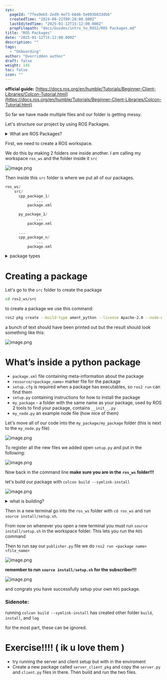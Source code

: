 ```yaml
---
sys:
  pageId: "7fea9eb5-2ed9-4e73-b6d6-5e093b833dbb"
  createdTime: "2024-08-21T00:28:00.000Z"
  lastEditedTime: "2025-01-12T15:12:00.000Z"
  propFilepath: "docs/Guides/intro_to_ROS2/ROS Packages.md"
title: "ROS Packages"
date: "2025-01-12T15:12:00.000Z"
description: ""
tags:
  - "Onboarding"
author: "Overridden author"
draft: false
weight: 145
toc: false
icon: ""
---
```


**official guide:** [https://docs.ros.org/en/humble/Tutorials/Beginner-Client-Libraries/Colcon-Tutorial.html](https://docs.ros.org/en/humble/Tutorials/Beginner-Client-Libraries/Colcon-Tutorial.html)

So far we have made multiple files and our folder is getting messy.

Let's structure our project by using ROS Packages.

<details>

<summary>What are ROS Packages?</summary>

ROS Packages are, as the name implies, packages of code that are highly sharable between ROS developers.

They consist of a folder, `package.xml` file, and source code

```python
      cpp_package_1/
		      ... imagine much code files here ..
          package.xml
```

</details>

First, we need to create a ROS workspace.

We do this by making 2 folders one inside another. I am calling my workspace `ros_ws` and the folder inside it `src`

![image.png](https://prod-files-secure.s3.us-west-2.amazonaws.com/d518164a-d88e-44d1-a4ee-3adb3bd8bce0/70706947-fd18-4537-a67b-e12946812d31/image.png?X-Amz-Algorithm=AWS4-HMAC-SHA256&X-Amz-Content-Sha256=UNSIGNED-PAYLOAD&X-Amz-Credential=ASIAZI2LB46673MJAKAI%2F20250128%2Fus-west-2%2Fs3%2Faws4_request&X-Amz-Date=20250128T220702Z&X-Amz-Expires=3600&X-Amz-Security-Token=IQoJb3JpZ2luX2VjEHYaCXVzLXdlc3QtMiJHMEUCIH%2Bw3EvQ7JBfpZYdCt65t1s3ctq5JGhbjCMTaPQ%2FtfcHAiEAibHQnHtheAeJA%2F9S5bOEuJEVv%2F%2B97lv%2FYftHaEu8VjUq%2FwMIfhAAGgw2Mzc0MjMxODM4MDUiDEkkpxV6dlzpWzqctSrcAx%2FDCuPwvBeRVGMw%2FqLTxjAuRJpiQG%2FhJex4anhUBNe96hTB9Q45GvlH8N59JzJoMfNGv9AJ2XGF%2Bpaum5%2Fu5PQUU00Q10iQ%2BKdemuETyIFZ7jQDvrwfXGOkCR20RZgp3B3s%2F7sM6fiBMlL8%2BzioTibS0edT6B%2FbIY7sm9kAcOB8DEe%2BCFPC056NxfzvaOec1eYkNae7%2BWx9HO9ooLfCBh68sA%2B1hI8ERseU%2BNXa96TwDgaNScTDvY32nGjVXVmSqZCQJCADBzSGNiGsOD1xf%2Fwty%2F%2FjzpxizXaG93gjOOEbUIDFgLeIBdMOHzAJyjckXXEi7FOy85UvD8Vz%2BK9omtEewoQspzjkbg%2FNn8emXvKPp2v5lisr3xcBzDXnE1cFLybvQOnbZba222tlnXWowo9rm1z9RDiufZJl0FSqD%2BH1GlNZzaXmqR%2B2qff2qQiwEvhQju20dbiiOqG0bFOF6MrdiD4SuJP1OSwGpjSca3kCjo%2Fg7AbgdDhmvIDh7W1imusYbg0cicLMvuHO%2BGmhDMVPkzjmxwFlScOGUtyttFuzqDJkf6BM08mjQRNApdHqzeevEVNWWKLWs3H%2BtlLbajWM3wURwcLYtdV4NSNXpUJmJfZQMmjdFdNUu6X9MMqV5bwGOqUB0cibfxeQslfh4MHS5KUhQu6L4m8gqkCTyDQWKxy502pj9ya2ml2zDAzOLRtFz%2BvQ%2FUtKcSbfj6bbDXzOfXYbZXTRRwI0vszC31gq80T0uBu%2F3nLtsPtX%2FWUGNbnGavg%2FEVauHEMd9dRSY9SELEuzSPTXA3X0%2BLyX9HDF8BFj2UsymKXUaU39MMGVL6wTLht7%2FGNrOcR2A1WBNxzUINNyaOdrFKDW&X-Amz-Signature=9cfc6333b4a9fa34dbd19632124386bc775d82d7a39409cc954276ab0c38f8fc&X-Amz-SignedHeaders=host&x-id=GetObject)

Then inside this `src` folder is where we put all of our packages.

```python
ros_ws/
    src/
      cpp_package_1/
		      ...
          package.xml

      py_package_1/
		      ...
          package.xml

      ...
      cpp_package_n/
		      ...
          package.xml

```

<details>

<summary>package types</summary>

packages can be either `C++` or python.

the intern file structure is different for each but for this guide we will stick to creating python packages

</details>

# Creating a package

Let's go to the `src` folder to create the package

```bash
cd ros2_ws/src
```

to create a package we use this command:

```bash
ros2 pkg create --build-type ament_python --license Apache-2.0 --node-name my_node my_package
```

a bunch of text should have been printed out but the result should look something like this:

![image.png](https://prod-files-secure.s3.us-west-2.amazonaws.com/d518164a-d88e-44d1-a4ee-3adb3bd8bce0/e6cf1e3f-8512-4a3e-b131-079f800bf3e8/image.png?X-Amz-Algorithm=AWS4-HMAC-SHA256&X-Amz-Content-Sha256=UNSIGNED-PAYLOAD&X-Amz-Credential=ASIAZI2LB46673MJAKAI%2F20250128%2Fus-west-2%2Fs3%2Faws4_request&X-Amz-Date=20250128T220702Z&X-Amz-Expires=3600&X-Amz-Security-Token=IQoJb3JpZ2luX2VjEHYaCXVzLXdlc3QtMiJHMEUCIH%2Bw3EvQ7JBfpZYdCt65t1s3ctq5JGhbjCMTaPQ%2FtfcHAiEAibHQnHtheAeJA%2F9S5bOEuJEVv%2F%2B97lv%2FYftHaEu8VjUq%2FwMIfhAAGgw2Mzc0MjMxODM4MDUiDEkkpxV6dlzpWzqctSrcAx%2FDCuPwvBeRVGMw%2FqLTxjAuRJpiQG%2FhJex4anhUBNe96hTB9Q45GvlH8N59JzJoMfNGv9AJ2XGF%2Bpaum5%2Fu5PQUU00Q10iQ%2BKdemuETyIFZ7jQDvrwfXGOkCR20RZgp3B3s%2F7sM6fiBMlL8%2BzioTibS0edT6B%2FbIY7sm9kAcOB8DEe%2BCFPC056NxfzvaOec1eYkNae7%2BWx9HO9ooLfCBh68sA%2B1hI8ERseU%2BNXa96TwDgaNScTDvY32nGjVXVmSqZCQJCADBzSGNiGsOD1xf%2Fwty%2F%2FjzpxizXaG93gjOOEbUIDFgLeIBdMOHzAJyjckXXEi7FOy85UvD8Vz%2BK9omtEewoQspzjkbg%2FNn8emXvKPp2v5lisr3xcBzDXnE1cFLybvQOnbZba222tlnXWowo9rm1z9RDiufZJl0FSqD%2BH1GlNZzaXmqR%2B2qff2qQiwEvhQju20dbiiOqG0bFOF6MrdiD4SuJP1OSwGpjSca3kCjo%2Fg7AbgdDhmvIDh7W1imusYbg0cicLMvuHO%2BGmhDMVPkzjmxwFlScOGUtyttFuzqDJkf6BM08mjQRNApdHqzeevEVNWWKLWs3H%2BtlLbajWM3wURwcLYtdV4NSNXpUJmJfZQMmjdFdNUu6X9MMqV5bwGOqUB0cibfxeQslfh4MHS5KUhQu6L4m8gqkCTyDQWKxy502pj9ya2ml2zDAzOLRtFz%2BvQ%2FUtKcSbfj6bbDXzOfXYbZXTRRwI0vszC31gq80T0uBu%2F3nLtsPtX%2FWUGNbnGavg%2FEVauHEMd9dRSY9SELEuzSPTXA3X0%2BLyX9HDF8BFj2UsymKXUaU39MMGVL6wTLht7%2FGNrOcR2A1WBNxzUINNyaOdrFKDW&X-Amz-Signature=ac67b3afed6370e0a28a05fa3633efba2bf938f9b83b868713cc753fe1731dac&X-Amz-SignedHeaders=host&x-id=GetObject)

# What’s inside a python package

- `package.xml` file containing meta-information about the package
- `resource/<package_name>` marker file for the package
- `setup.cfg` is required when a package has executables, so `ros2 run` can find them
- `setup.py` containing instructions for how to install the package
- `my_package` - a folder with the same name as your package, used by ROS 2 tools to find your package, contains `__init__.py`
- `my_node.py` an example node file (how nice of them)

Let's move all of our code into the `my_package/my_package` folder (this is next to the `my_node.py` file)

![image.png](https://prod-files-secure.s3.us-west-2.amazonaws.com/d518164a-d88e-44d1-a4ee-3adb3bd8bce0/9ce58f11-0da9-4d3e-b86d-506a9685d378/image.png?X-Amz-Algorithm=AWS4-HMAC-SHA256&X-Amz-Content-Sha256=UNSIGNED-PAYLOAD&X-Amz-Credential=ASIAZI2LB46673MJAKAI%2F20250128%2Fus-west-2%2Fs3%2Faws4_request&X-Amz-Date=20250128T220702Z&X-Amz-Expires=3600&X-Amz-Security-Token=IQoJb3JpZ2luX2VjEHYaCXVzLXdlc3QtMiJHMEUCIH%2Bw3EvQ7JBfpZYdCt65t1s3ctq5JGhbjCMTaPQ%2FtfcHAiEAibHQnHtheAeJA%2F9S5bOEuJEVv%2F%2B97lv%2FYftHaEu8VjUq%2FwMIfhAAGgw2Mzc0MjMxODM4MDUiDEkkpxV6dlzpWzqctSrcAx%2FDCuPwvBeRVGMw%2FqLTxjAuRJpiQG%2FhJex4anhUBNe96hTB9Q45GvlH8N59JzJoMfNGv9AJ2XGF%2Bpaum5%2Fu5PQUU00Q10iQ%2BKdemuETyIFZ7jQDvrwfXGOkCR20RZgp3B3s%2F7sM6fiBMlL8%2BzioTibS0edT6B%2FbIY7sm9kAcOB8DEe%2BCFPC056NxfzvaOec1eYkNae7%2BWx9HO9ooLfCBh68sA%2B1hI8ERseU%2BNXa96TwDgaNScTDvY32nGjVXVmSqZCQJCADBzSGNiGsOD1xf%2Fwty%2F%2FjzpxizXaG93gjOOEbUIDFgLeIBdMOHzAJyjckXXEi7FOy85UvD8Vz%2BK9omtEewoQspzjkbg%2FNn8emXvKPp2v5lisr3xcBzDXnE1cFLybvQOnbZba222tlnXWowo9rm1z9RDiufZJl0FSqD%2BH1GlNZzaXmqR%2B2qff2qQiwEvhQju20dbiiOqG0bFOF6MrdiD4SuJP1OSwGpjSca3kCjo%2Fg7AbgdDhmvIDh7W1imusYbg0cicLMvuHO%2BGmhDMVPkzjmxwFlScOGUtyttFuzqDJkf6BM08mjQRNApdHqzeevEVNWWKLWs3H%2BtlLbajWM3wURwcLYtdV4NSNXpUJmJfZQMmjdFdNUu6X9MMqV5bwGOqUB0cibfxeQslfh4MHS5KUhQu6L4m8gqkCTyDQWKxy502pj9ya2ml2zDAzOLRtFz%2BvQ%2FUtKcSbfj6bbDXzOfXYbZXTRRwI0vszC31gq80T0uBu%2F3nLtsPtX%2FWUGNbnGavg%2FEVauHEMd9dRSY9SELEuzSPTXA3X0%2BLyX9HDF8BFj2UsymKXUaU39MMGVL6wTLht7%2FGNrOcR2A1WBNxzUINNyaOdrFKDW&X-Amz-Signature=071f4527ac79a1d7b31cc87613925132c971b169d7464a20f28082ac392c74f0&X-Amz-SignedHeaders=host&x-id=GetObject)

To register all the new files we added open `setup.py` and put in the following:

![image.png](https://prod-files-secure.s3.us-west-2.amazonaws.com/d518164a-d88e-44d1-a4ee-3adb3bd8bce0/1cd7c262-4cae-4496-9d75-c178537d24a2/image.png?X-Amz-Algorithm=AWS4-HMAC-SHA256&X-Amz-Content-Sha256=UNSIGNED-PAYLOAD&X-Amz-Credential=ASIAZI2LB46673MJAKAI%2F20250128%2Fus-west-2%2Fs3%2Faws4_request&X-Amz-Date=20250128T220702Z&X-Amz-Expires=3600&X-Amz-Security-Token=IQoJb3JpZ2luX2VjEHYaCXVzLXdlc3QtMiJHMEUCIH%2Bw3EvQ7JBfpZYdCt65t1s3ctq5JGhbjCMTaPQ%2FtfcHAiEAibHQnHtheAeJA%2F9S5bOEuJEVv%2F%2B97lv%2FYftHaEu8VjUq%2FwMIfhAAGgw2Mzc0MjMxODM4MDUiDEkkpxV6dlzpWzqctSrcAx%2FDCuPwvBeRVGMw%2FqLTxjAuRJpiQG%2FhJex4anhUBNe96hTB9Q45GvlH8N59JzJoMfNGv9AJ2XGF%2Bpaum5%2Fu5PQUU00Q10iQ%2BKdemuETyIFZ7jQDvrwfXGOkCR20RZgp3B3s%2F7sM6fiBMlL8%2BzioTibS0edT6B%2FbIY7sm9kAcOB8DEe%2BCFPC056NxfzvaOec1eYkNae7%2BWx9HO9ooLfCBh68sA%2B1hI8ERseU%2BNXa96TwDgaNScTDvY32nGjVXVmSqZCQJCADBzSGNiGsOD1xf%2Fwty%2F%2FjzpxizXaG93gjOOEbUIDFgLeIBdMOHzAJyjckXXEi7FOy85UvD8Vz%2BK9omtEewoQspzjkbg%2FNn8emXvKPp2v5lisr3xcBzDXnE1cFLybvQOnbZba222tlnXWowo9rm1z9RDiufZJl0FSqD%2BH1GlNZzaXmqR%2B2qff2qQiwEvhQju20dbiiOqG0bFOF6MrdiD4SuJP1OSwGpjSca3kCjo%2Fg7AbgdDhmvIDh7W1imusYbg0cicLMvuHO%2BGmhDMVPkzjmxwFlScOGUtyttFuzqDJkf6BM08mjQRNApdHqzeevEVNWWKLWs3H%2BtlLbajWM3wURwcLYtdV4NSNXpUJmJfZQMmjdFdNUu6X9MMqV5bwGOqUB0cibfxeQslfh4MHS5KUhQu6L4m8gqkCTyDQWKxy502pj9ya2ml2zDAzOLRtFz%2BvQ%2FUtKcSbfj6bbDXzOfXYbZXTRRwI0vszC31gq80T0uBu%2F3nLtsPtX%2FWUGNbnGavg%2FEVauHEMd9dRSY9SELEuzSPTXA3X0%2BLyX9HDF8BFj2UsymKXUaU39MMGVL6wTLht7%2FGNrOcR2A1WBNxzUINNyaOdrFKDW&X-Amz-Signature=4e20a62133d79f12afaf03c7e2627487798b81bcf4c1d55404ac25e89e235637&X-Amz-SignedHeaders=host&x-id=GetObject)

Now back in the command line **make sure you are in the** **`ros_ws`** **folder!!!**

let's build our package with `colcon build --symlink-install`

![image.png](https://prod-files-secure.s3.us-west-2.amazonaws.com/d518164a-d88e-44d1-a4ee-3adb3bd8bce0/2f2a0d27-b173-48fd-b189-5f5c0ce65619/image.png?X-Amz-Algorithm=AWS4-HMAC-SHA256&X-Amz-Content-Sha256=UNSIGNED-PAYLOAD&X-Amz-Credential=ASIAZI2LB46673MJAKAI%2F20250128%2Fus-west-2%2Fs3%2Faws4_request&X-Amz-Date=20250128T220702Z&X-Amz-Expires=3600&X-Amz-Security-Token=IQoJb3JpZ2luX2VjEHYaCXVzLXdlc3QtMiJHMEUCIH%2Bw3EvQ7JBfpZYdCt65t1s3ctq5JGhbjCMTaPQ%2FtfcHAiEAibHQnHtheAeJA%2F9S5bOEuJEVv%2F%2B97lv%2FYftHaEu8VjUq%2FwMIfhAAGgw2Mzc0MjMxODM4MDUiDEkkpxV6dlzpWzqctSrcAx%2FDCuPwvBeRVGMw%2FqLTxjAuRJpiQG%2FhJex4anhUBNe96hTB9Q45GvlH8N59JzJoMfNGv9AJ2XGF%2Bpaum5%2Fu5PQUU00Q10iQ%2BKdemuETyIFZ7jQDvrwfXGOkCR20RZgp3B3s%2F7sM6fiBMlL8%2BzioTibS0edT6B%2FbIY7sm9kAcOB8DEe%2BCFPC056NxfzvaOec1eYkNae7%2BWx9HO9ooLfCBh68sA%2B1hI8ERseU%2BNXa96TwDgaNScTDvY32nGjVXVmSqZCQJCADBzSGNiGsOD1xf%2Fwty%2F%2FjzpxizXaG93gjOOEbUIDFgLeIBdMOHzAJyjckXXEi7FOy85UvD8Vz%2BK9omtEewoQspzjkbg%2FNn8emXvKPp2v5lisr3xcBzDXnE1cFLybvQOnbZba222tlnXWowo9rm1z9RDiufZJl0FSqD%2BH1GlNZzaXmqR%2B2qff2qQiwEvhQju20dbiiOqG0bFOF6MrdiD4SuJP1OSwGpjSca3kCjo%2Fg7AbgdDhmvIDh7W1imusYbg0cicLMvuHO%2BGmhDMVPkzjmxwFlScOGUtyttFuzqDJkf6BM08mjQRNApdHqzeevEVNWWKLWs3H%2BtlLbajWM3wURwcLYtdV4NSNXpUJmJfZQMmjdFdNUu6X9MMqV5bwGOqUB0cibfxeQslfh4MHS5KUhQu6L4m8gqkCTyDQWKxy502pj9ya2ml2zDAzOLRtFz%2BvQ%2FUtKcSbfj6bbDXzOfXYbZXTRRwI0vszC31gq80T0uBu%2F3nLtsPtX%2FWUGNbnGavg%2FEVauHEMd9dRSY9SELEuzSPTXA3X0%2BLyX9HDF8BFj2UsymKXUaU39MMGVL6wTLht7%2FGNrOcR2A1WBNxzUINNyaOdrFKDW&X-Amz-Signature=30b0153e2f90fcb504ed4db9159dd4ebabf187f60ba516eb54a26dd512fe0b4d&X-Amz-SignedHeaders=host&x-id=GetObject)

<details>

<summary>what is building?</summary>

if you are a CS major at Rose-Hulman you will learn the answer to this in CSSE132

but TLDR; is it combines all the code files into one program that can be run easily 

</details>

Then in a new terminal go into the `ros_ws` folder with `cd ros_ws` and run `source install/setup.sh`. 

From now on whenever you open a new terminal you must run `source install/setup.sh` in the workspace folder. This lets you run the `ROS` command

Then to run say our `publisher.py` file we do `ros2 run <package name> <file_name>`

![image.png](https://prod-files-secure.s3.us-west-2.amazonaws.com/d518164a-d88e-44d1-a4ee-3adb3bd8bce0/4f4b1219-3a44-4632-aa0a-ce3471699f59/image.png?X-Amz-Algorithm=AWS4-HMAC-SHA256&X-Amz-Content-Sha256=UNSIGNED-PAYLOAD&X-Amz-Credential=ASIAZI2LB46673MJAKAI%2F20250128%2Fus-west-2%2Fs3%2Faws4_request&X-Amz-Date=20250128T220702Z&X-Amz-Expires=3600&X-Amz-Security-Token=IQoJb3JpZ2luX2VjEHYaCXVzLXdlc3QtMiJHMEUCIH%2Bw3EvQ7JBfpZYdCt65t1s3ctq5JGhbjCMTaPQ%2FtfcHAiEAibHQnHtheAeJA%2F9S5bOEuJEVv%2F%2B97lv%2FYftHaEu8VjUq%2FwMIfhAAGgw2Mzc0MjMxODM4MDUiDEkkpxV6dlzpWzqctSrcAx%2FDCuPwvBeRVGMw%2FqLTxjAuRJpiQG%2FhJex4anhUBNe96hTB9Q45GvlH8N59JzJoMfNGv9AJ2XGF%2Bpaum5%2Fu5PQUU00Q10iQ%2BKdemuETyIFZ7jQDvrwfXGOkCR20RZgp3B3s%2F7sM6fiBMlL8%2BzioTibS0edT6B%2FbIY7sm9kAcOB8DEe%2BCFPC056NxfzvaOec1eYkNae7%2BWx9HO9ooLfCBh68sA%2B1hI8ERseU%2BNXa96TwDgaNScTDvY32nGjVXVmSqZCQJCADBzSGNiGsOD1xf%2Fwty%2F%2FjzpxizXaG93gjOOEbUIDFgLeIBdMOHzAJyjckXXEi7FOy85UvD8Vz%2BK9omtEewoQspzjkbg%2FNn8emXvKPp2v5lisr3xcBzDXnE1cFLybvQOnbZba222tlnXWowo9rm1z9RDiufZJl0FSqD%2BH1GlNZzaXmqR%2B2qff2qQiwEvhQju20dbiiOqG0bFOF6MrdiD4SuJP1OSwGpjSca3kCjo%2Fg7AbgdDhmvIDh7W1imusYbg0cicLMvuHO%2BGmhDMVPkzjmxwFlScOGUtyttFuzqDJkf6BM08mjQRNApdHqzeevEVNWWKLWs3H%2BtlLbajWM3wURwcLYtdV4NSNXpUJmJfZQMmjdFdNUu6X9MMqV5bwGOqUB0cibfxeQslfh4MHS5KUhQu6L4m8gqkCTyDQWKxy502pj9ya2ml2zDAzOLRtFz%2BvQ%2FUtKcSbfj6bbDXzOfXYbZXTRRwI0vszC31gq80T0uBu%2F3nLtsPtX%2FWUGNbnGavg%2FEVauHEMd9dRSY9SELEuzSPTXA3X0%2BLyX9HDF8BFj2UsymKXUaU39MMGVL6wTLht7%2FGNrOcR2A1WBNxzUINNyaOdrFKDW&X-Amz-Signature=8e883b6c043ffaabb8923ad08aab739954c117b8e498768fbac13e5a97daa277&X-Amz-SignedHeaders=host&x-id=GetObject)

**remember to run** **`source install/setup.sh`** **for the subscriber!!!**

![image.png](https://prod-files-secure.s3.us-west-2.amazonaws.com/d518164a-d88e-44d1-a4ee-3adb3bd8bce0/02121119-dad4-49ec-8356-c956108b4243/image.png?X-Amz-Algorithm=AWS4-HMAC-SHA256&X-Amz-Content-Sha256=UNSIGNED-PAYLOAD&X-Amz-Credential=ASIAZI2LB46673MJAKAI%2F20250128%2Fus-west-2%2Fs3%2Faws4_request&X-Amz-Date=20250128T220702Z&X-Amz-Expires=3600&X-Amz-Security-Token=IQoJb3JpZ2luX2VjEHYaCXVzLXdlc3QtMiJHMEUCIH%2Bw3EvQ7JBfpZYdCt65t1s3ctq5JGhbjCMTaPQ%2FtfcHAiEAibHQnHtheAeJA%2F9S5bOEuJEVv%2F%2B97lv%2FYftHaEu8VjUq%2FwMIfhAAGgw2Mzc0MjMxODM4MDUiDEkkpxV6dlzpWzqctSrcAx%2FDCuPwvBeRVGMw%2FqLTxjAuRJpiQG%2FhJex4anhUBNe96hTB9Q45GvlH8N59JzJoMfNGv9AJ2XGF%2Bpaum5%2Fu5PQUU00Q10iQ%2BKdemuETyIFZ7jQDvrwfXGOkCR20RZgp3B3s%2F7sM6fiBMlL8%2BzioTibS0edT6B%2FbIY7sm9kAcOB8DEe%2BCFPC056NxfzvaOec1eYkNae7%2BWx9HO9ooLfCBh68sA%2B1hI8ERseU%2BNXa96TwDgaNScTDvY32nGjVXVmSqZCQJCADBzSGNiGsOD1xf%2Fwty%2F%2FjzpxizXaG93gjOOEbUIDFgLeIBdMOHzAJyjckXXEi7FOy85UvD8Vz%2BK9omtEewoQspzjkbg%2FNn8emXvKPp2v5lisr3xcBzDXnE1cFLybvQOnbZba222tlnXWowo9rm1z9RDiufZJl0FSqD%2BH1GlNZzaXmqR%2B2qff2qQiwEvhQju20dbiiOqG0bFOF6MrdiD4SuJP1OSwGpjSca3kCjo%2Fg7AbgdDhmvIDh7W1imusYbg0cicLMvuHO%2BGmhDMVPkzjmxwFlScOGUtyttFuzqDJkf6BM08mjQRNApdHqzeevEVNWWKLWs3H%2BtlLbajWM3wURwcLYtdV4NSNXpUJmJfZQMmjdFdNUu6X9MMqV5bwGOqUB0cibfxeQslfh4MHS5KUhQu6L4m8gqkCTyDQWKxy502pj9ya2ml2zDAzOLRtFz%2BvQ%2FUtKcSbfj6bbDXzOfXYbZXTRRwI0vszC31gq80T0uBu%2F3nLtsPtX%2FWUGNbnGavg%2FEVauHEMd9dRSY9SELEuzSPTXA3X0%2BLyX9HDF8BFj2UsymKXUaU39MMGVL6wTLht7%2FGNrOcR2A1WBNxzUINNyaOdrFKDW&X-Amz-Signature=d2e6e7e258f0a7e661a677d140c1fcf15599649d726415403a68cddfbc4a0443&X-Amz-SignedHeaders=host&x-id=GetObject)

and congrats you have successfully setup your own `ROS` package.

### Sidenote:

running `colcon build --symlink-install` has created other folder `build`, `install`, and `log`

for the most part, these can be ignored.

# Exercise!!!! ( ik u love them )

- try running the server and client setup but with in the enviroment
- Create a new package called `server_client_pkg` and copy the `server.py` and `client.py` files in there. Then build and run the two files.
